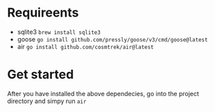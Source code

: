 # Requireents

- sqlite3 `brew install sqlite3`
- goose `go install github.com/pressly/goose/v3/cmd/goose@latest`
- air `go install github.com/cosmtrek/air@latest`

# Get started

After you have installed the above dependecies, go into the project directory and simpy run `air`
